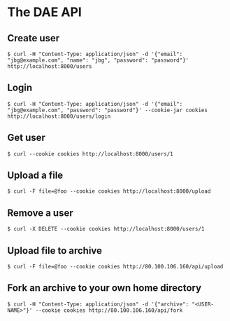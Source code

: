 # The DAE API 

## Create user

    $ curl -H "Content-Type: application/json" -d '{"email": "jbg@example.com", "name": "jbg", "password": "password"}' http://localhost:8000/users

## Login

    $ curl -H "Content-Type: application/json" -d '{"email": "jbg@example.com", "password": "password"}' --cookie-jar cookies http://localhost:8000/users/login

## Get user

    $ curl --cookie cookies http://localhost:8000/users/1
## Upload a file

    $ curl -F file=@foo --cookie cookies http://localhost:8000/upload

## Remove a user

    $ curl -X DELETE --cookie cookies http://localhost:8000/users/1

## Upload file to archive

    $ curl -F file=@foo --cookie cookies http://80.100.106.160/api/upload

## Fork an archive to your own home directory

    $ curl -H "Content-Type: application/json" -d '{"archive": "<USER-NAME>"}' --cookie cookies http://80.100.106.160/api/fork
